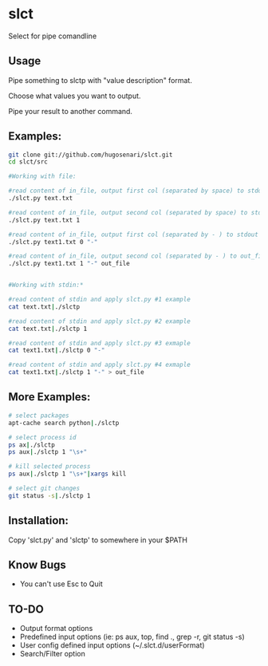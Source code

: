 slct
====

Select for pipe comandline



Usage
-----
Pipe something to slctp with "value description" format.

Choose what values you want to output.

Pipe your result to another command.


Examples:
---------

```bash
git clone git://github.com/hugosenari/slct.git
cd slct/src

#Working with file:

#read content of in_file, output first col (separated by space) to stdout
./slct.py text.txt

#read content of in_file, output second col (separated by space) to stdout
./slct.py text.txt 1

#read content of in_file, output first col (separated by - ) to stdout
./slct.py text1.txt 0 "-"

#read content of in_file, output second col (separated by - ) to out_file
./slct.py text1.txt 1 "-" out_file


#Working with stdin:*

#read content of stdin and apply slct.py #1 example
cat text.txt|./slctp

#read content of stdin and apply slct.py #2 example
cat text.txt|./slctp 1

#read content of stdin and apply slct.py #3 exmaple
cat text1.txt|./slctp 0 "-"

#read content of stdin and apply slct.py #4 exmaple
cat text1.txt|./slctp 1 "-" > out_file
```


More Examples:
--------------

```bash
# select packages
apt-cache search python|./slctp

# select process id
ps ax|./slctp
ps aux|./slctp 1 "\s+"

# kill selected process
ps aux|./slctp 1 "\s+"|xargs kill

# select git changes
git status -s|./slctp 1
```


Installation:
-------------

Copy 'slct.py' and 'slctp' to somewhere in your $PATH


Know Bugs
---------
- You can't use Esc to Quit


TO-DO
-----

- Output format options
- Predefined input options (ie: ps aux, top, find ., grep -r, git status -s)
- User config defined input options (~/.slct.d/userFormat)
- Search/Filter option
